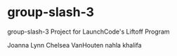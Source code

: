 # group-slash-3
group-slash-3 Project for LaunchCode's Liftoff Program

Joanna Lynn
Chelsea VanHouten
nahla khalifa
